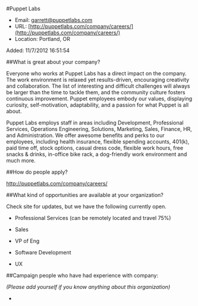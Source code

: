 
#Puppet Labs

* Email: [garrett@puppetlabs.com](mailto:garrett@puppetlabs.com)
* URL: [http://puppetlabs.com/company/careers/](http://puppetlabs.com/company/careers/)
* Location: Portland, OR

Added: 11/7/2012 16:51:54

##What is great about your company?

Everyone who works at Puppet Labs has a direct impact on the company. The work environment is relaxed yet results-driven, encouraging creativity and collaboration. The list of interesting and difficult challenges will always be larger than the time to tackle them, and the community culture fosters continuous improvement. Puppet employees embody our values, displaying curiosity, self-motivation, adaptability, and a passion for what Puppet is all about.



Puppet Labs employs staff in areas including Development, Professional Services, Operations Engineering, Solutions, Marketing, Sales, Finance, HR, and Administration. We offer awesome benefits and perks to our employees, including health insurance, flexible spending accounts, 401(k), paid time off, stock options, casual dress code, flexible work hours, free snacks & drinks, in-office bike rack, a dog-friendly work environment and much more. 

##How do people apply?

http://puppetlabs.com/company/careers/

##What kind of opportunities are available at your organization?

Check site for updates, but we have the following currently open.



- Professional Services (can be remotely located and travel 75%)

- Sales

- VP of Eng

- Software Development

- UX

##Campaign people who have had experience with company:

*(Please add yourself if you know anything about this organization)*

* 


    